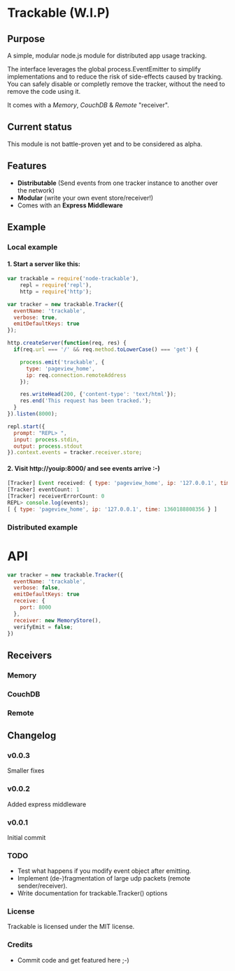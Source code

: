 # Trackable (W.I.P)

## Purpose

A simple, modular node.js module for distributed app usage tracking.

The interface leverages the global process.EventEmitter to simplify implementations and to reduce the risk of side-effects caused by tracking. You can safely disable or completly remove the tracker, without the need to remove the code using it.

It comes with a *Memory*, *CouchDB* & *Remote* "receiver".

## Current status

This module is not battle-proven yet and to be considered as alpha.

## Features

- **Distributable** (Send events from one tracker instance to another over the network)
- **Modular** (write your own event store/receiver!)
- Comes with an **Express Middleware**

## Example

### Local example

#### 1. Start a server like this:

```javascript
var trackable = require('node-trackable'),
    repl = require('repl'),
    http = require('http');

var tracker = new trackable.Tracker({
  eventName: 'trackable',
  verbose: true,
  emitDefaultKeys: true
});

http.createServer(function(req, res) {
  if(req.url === '/' && req.method.toLowerCase() === 'get') {

    process.emit('trackable', {
      type: 'pageview_home',
      ip: req.connection.remoteAddress
    });

    res.writeHead(200, {'content-type': 'text/html'});
    res.end('This request has been tracked.');
  }
}).listen(8000);

repl.start({
  prompt: "REPL> ",
  input: process.stdin,
  output: process.stdout
}).context.events = tracker.receiver.store;
```

#### 2. Visit http://youip:8000/ and see events arrive :-)

```javascript
[Tracker] Event received: { type: 'pageview_home', ip: '127.0.0.1', time: 1360188808356 }
[Tracker] eventCount: 1
[Tracker] receiverErrorCount: 0
REPL> console.log(events);
[ { type: 'pageview_home', ip: '127.0.0.1', time: 1360188808356 } ]
```

### Distributed example



# API

```javascript
var tracker = new trackable.Tracker({
  eventName: 'trackable',
  verbose: false,
  emitDefaultKeys: true
  receive: {
    port: 8000
  },
  receiver: new MemoryStore(),
  verifyEmit = false;
})
```

## Receivers

### Memory

### CouchDB

### Remote

## Changelog

### v0.0.3

Smaller fixes

### v0.0.2

Added express middleware

### v0.0.1

Initial commit

### TODO

- Test what happens if you modify event object after emitting.
- Implement (de-)fragmentation of large udp packets (remote sender/receiver).
- Write documentation for trackable.Tracker() options

### License

Trackable is licensed under the MIT license.

### Credits

- Commit code and get featured here ;-)
